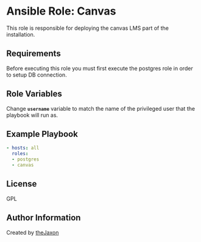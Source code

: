 Ansible Role: Canvas
=========

This role is responsible for deploying the canvas LMS part of the installation.

Requirements
------------

Before executing this role you must first execute the postgres role in order to setup DB connection.

Role Variables
--------------

Change **`username`** variable to match the name of the privileged user that the playbook will run as.

Example Playbook
----------------
```yml
- hosts: all
  roles:
  - postgres
  - canvas

```

License
-------

GPL

Author Information
------------------

Created by [theJaxon](https://github.com/theJaxon)